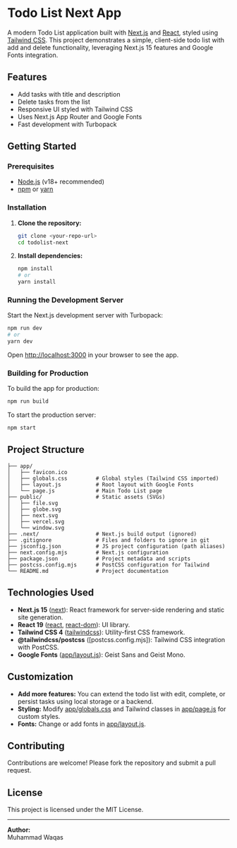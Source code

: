 # Todo List Next App

A modern Todo List application built with [Next.js](https://nextjs.org/) and [React](https://react.dev/), styled using [Tailwind CSS](https://tailwindcss.com/). This project demonstrates a simple, client-side todo list with add and delete functionality, leveraging Next.js 15 features and Google Fonts integration.

## Features

- Add tasks with title and description
- Delete tasks from the list
- Responsive UI styled with Tailwind CSS
- Uses Next.js App Router and Google Fonts
- Fast development with Turbopack

## Getting Started

### Prerequisites

- [Node.js](https://nodejs.org/) (v18+ recommended)
- [npm](https://www.npmjs.com/) or [yarn](https://yarnpkg.com/)

### Installation

1. **Clone the repository:**
   ```sh
   git clone <your-repo-url>
   cd todolist-next
   ```

2. **Install dependencies:**
   ```sh
   npm install
   # or
   yarn install
   ```

### Running the Development Server

Start the Next.js development server with Turbopack:

```sh
npm run dev
# or
yarn dev
```

Open [http://localhost:3000](http://localhost:3000) in your browser to see the app.

### Building for Production

To build the app for production:

```sh
npm run build
```

To start the production server:

```sh
npm start
```

## Project Structure

```
├── app/
│   ├── favicon.ico
│   ├── globals.css         # Global styles (Tailwind CSS imported)
│   ├── layout.js           # Root layout with Google Fonts
│   └── page.js             # Main Todo List page
├── public/                 # Static assets (SVGs)
│   ├── file.svg
│   ├── globe.svg
│   ├── next.svg
│   ├── vercel.svg
│   └── window.svg
├── .next/                  # Next.js build output (ignored)
├── .gitignore              # Files and folders to ignore in git
├── jsconfig.json           # JS project configuration (path aliases)
├── next.config.mjs         # Next.js configuration
├── package.json            # Project metadata and scripts
├── postcss.config.mjs      # PostCSS configuration for Tailwind
└── README.md               # Project documentation
```

## Technologies Used

- **Next.js 15** ([next](package.json)): React framework for server-side rendering and static site generation.
- **React 19** ([react](package.json), [react-dom](package.json)): UI library.
- **Tailwind CSS 4** ([tailwindcss](package.json)): Utility-first CSS framework.
- **@tailwindcss/postcss** ([postcss.config.mjs]): Tailwind CSS integration with PostCSS.
- **Google Fonts** ([app/layout.js](app/layout.js)): Geist Sans and Geist Mono.

## Customization

- **Add more features:** You can extend the todo list with edit, complete, or persist tasks using local storage or a backend.
- **Styling:** Modify [app/globals.css](app/globals.css) and Tailwind classes in [app/page.js](app/page.js) for custom styles.
- **Fonts:** Change or add fonts in [app/layout.js](app/layout.js).

## Contributing

Contributions are welcome! Please fork the repository and submit a pull request.

## License

This project is licensed under the MIT License.

---

**Author:**  
Muhammad Waqas